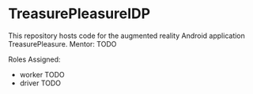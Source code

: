 # TreasurePleasureIDP
This repository hosts code for the augmented reality Android application
TreasurePleasure.
Mentor: TODO

Roles Assigned:
   * worker TODO
   * driver TODO

